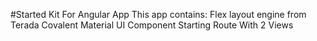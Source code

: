 #Started Kit For Angular App
This app contains:
Flex layout engine from Terada Covalent
Material UI Component
Starting Route With 2 Views
